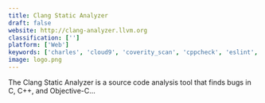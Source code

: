 ```yaml
---
title: Clang Static Analyzer
draft: false 
website: http://clang-analyzer.llvm.org
classification: ['']
platform: ['Web']
keywords: ['charles', 'cloud9', 'coverity_scan', 'cppcheck', 'eslint', 'fiddler', 'fusiondebug', 'lookout', 'opera_dragonfly', 'pvs-studio', 'phabricator', 'review_board', 'sonarqube', 'splint', 'sublime_web_inspector', 'tenon', 'visualcodegrepper', 'xpediter']
image: logo.png
---
```

The Clang Static Analyzer is a source code analysis tool that finds bugs in C, C++, and Objective-C...